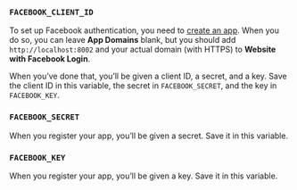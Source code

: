 ### `FACEBOOK_CLIENT_ID`

To set up Facebook authentication, you need to
[create an app](https://developers.facebook.com/apps).
When you do so, you can leave **App Domains** blank, but you should add
`http://localhost:8002` and your actual domain (with HTTPS) to
**Website with Facebook Login**.

When you’ve done that, you’ll be given a client ID, a secret, and a key. Save
the client ID in this variable, the secret in `FACEBOOK_SECRET`, and the key in
`FACEBOOK_KEY`.

### `FACEBOOK_SECRET`

When you register your app, you’ll be given a secret. Save it in this variable.

### `FACEBOOK_KEY`

When you register your app, you’ll be given a key. Save it in this variable.
